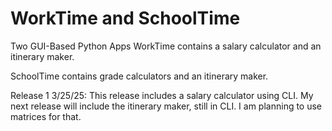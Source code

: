 # WorkTime and SchoolTime
 Two GUI-Based Python Apps
 WorkTime contains a salary calculator and an itinerary maker.

 SchoolTime contains grade calculators and an itinerary maker.

 Release 1 3/25/25: This release includes a salary calculator using CLI. My next release will include the itinerary maker, still in CLI. I am planning to use matrices for that.

